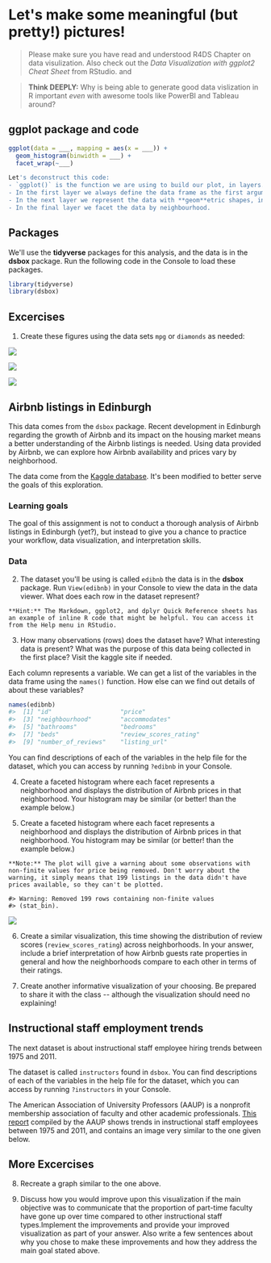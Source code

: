 # Let's make some meaningful (but pretty!) pictures!

> Please make sure you have read and understood R4DS Chapter 
on data visulization.  Also check out the *Data 
Visualization with ggplot2 Cheat Sheet* from RStudio.
and 

> **Think DEEPLY:** Why is being able to generate good data vislization in R important *even* with awesome tools like PowerBI and Tableau around? 

## ggplot package and code 


```r
ggplot(data = ___, mapping = aes(x = ___)) +
  geom_histogram(binwidth = ___) +
  facet_wrap(~___)

Let's deconstruct this code: 
- `ggplot()` is the function we are using to build our plot, in layers.
- In the first layer we always define the data frame as the first argument. Then, we define the mappings between the variables in the dataset and the **aes**thetics of the plot (e.g. x and y coordinates, colors, etc.). 
- In the next layer we represent the data with **geom**etric shapes, in this case with a histogram. You should decide what makes a reasonable bin width for the histogram by trying out a few options.
- In the final layer we facet the data by neighbourhood.
```


## Packages

We'll use the **tidyverse** packages for this analysis, and the data is in the **dsbox** package. Run the following code in the Console to load these packages.


```r
library(tidyverse)
library(dsbox)
```


## Excercises
1. Create these figures using the data sets `mpg` or `diamonds` as needed:

![](102-ggplot_Lab_files/figure-epub3/unnamed-chunk-2-1.png)<!-- -->

![](102-ggplot_Lab_files/figure-epub3/unnamed-chunk-3-1.png)<!-- -->

![](102-ggplot_Lab_files/figure-epub3/unnamed-chunk-4-1.png)<!-- -->



## Airbnb listings in Edinburgh

This data comes from the `dsbox` package.  Recent development in Edinburgh regarding the growth of Airbnb and its impact on the housing market means a better understanding of the Airbnb listings is needed. Using data provided by Airbnb, we can explore how Airbnb availability and prices vary by neighborhood.

The data come from the [Kaggle database](https://www.kaggle.com/thoroc/edinburgh-inside-airbnb/version/2). It's 
been modified to better serve the goals of this exploration.

### Learning goals

The goal of this assignment is not to conduct a thorough analysis of Airbnb listings in Edinburgh (yet?), but instead to give you a  chance to practice your workflow, data visualization, and interpretation skills.

### Data 

2. The dataset you'll be using is called `edibnb` the data is in the **dsbox** package. Run `View(edibnb)` in your Console to view the data in the data viewer. What does each row in the dataset represent?


```marginfigure
**Hint:** The Markdown, ggplot2, and dplyr Quick Reference sheets has an example of inline R code that might be helpful. You can access it from the Help menu in RStudio.
```

3. How many observations (rows) does the dataset have? What interesting data is present?  What was the purpose of this data being collected in the first place?  Visit the kaggle site if needed.


Each column represents a variable. We can get a list of the variables in the data frame using the `names()` function.  How else can we find out details of about these variables?


```r
names(edibnb)
#>  [1] "id"                   "price"               
#>  [3] "neighbourhood"        "accommodates"        
#>  [5] "bathrooms"            "bedrooms"            
#>  [7] "beds"                 "review_scores_rating"
#>  [9] "number_of_reviews"    "listing_url"
```

You can find descriptions of each of the variables in the help file for the dataset, which you can access by running `?edibnb` in your Console.


4. Create a faceted histogram where each facet represents a neighborhood and displays the distribution of Airbnb prices in that neighborhood. Your histogram may be similar (or better! than the example below.)


5. Create a faceted histogram where each facet represents a neighborhood and displays the distribution of Airbnb prices in that neighborhood. You histogram may be similar (or better! than the example below.)


```marginfigure
**Note:** The plot will give a warning about some observations with non-finite values for price being removed. Don't worry about the warning, it simply means that 199 listings in the data didn't have prices available, so they can't be plotted.
```




```
#> Warning: Removed 199 rows containing non-finite values
#> (stat_bin).
```

![](102-ggplot_Lab_files/figure-epub3/unnamed-chunk-8-1.png)<!-- -->

6. Create a similar visualization, this time showing the distribution of review scores (`review_scores_rating`) across neighborhoods. In your answer, include a brief interpretation of how Airbnb guests rate properties in general and how the neighborhoods compare to each other in terms of their ratings.

7. Create another informative visualization of your choosing.  Be prepared to share it with the class -- although the visualization should need no explaining!

## Instructional staff employment trends

The next dataset is about instructional staff employee hiring trends between 1975 and 2011. 

The dataset is called `instructors` found in `dsbox`. You can find descriptions of each of the variables in the help file for the dataset, which you can access by running `?instructors` in your Console.

The American Association of University Professors (AAUP) is a nonprofit membership association of faculty and other academic professionals. [This report](https://www.aaup.org/sites/default/files/files/AAUP_Report_InstrStaff-75-11_apr2013.pdf) compiled by the AAUP shows trends in instructional staff employees between 1975 and 2011, and contains an image very similar to the one given below.

## More Excercises

8. Recreate a graph similar to the one above.

9. Discuss how you would improve upon this visualization if the main objective was to communicate that the proportion of part-time faculty have gone up over time compared to other instructional staff types.Implement the improvements and provide your improved visualization as part of your answer. Also write a few sentences about why you chose to make these improvements and how they address the main goal stated above. 
